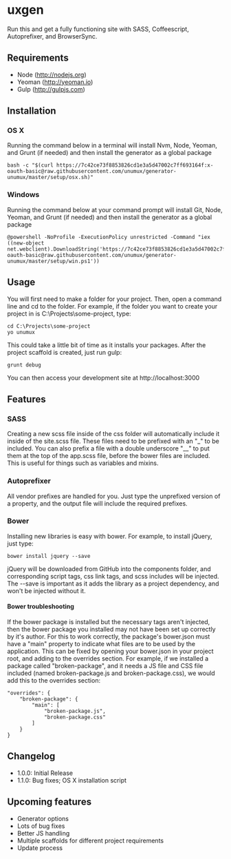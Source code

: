# uxgen

Run this and get a fully functioning site with SASS, Coffeescript, Autoprefixer, and BrowserSync.

## Requirements

- Node (http://nodejs.org)
- Yeoman (http://yeoman.io)
- Gulp (http://gulpjs.com)

## Installation

### OS X

Running the command below in a terminal will install Nvm, Node, Yeoman, and Grunt (if needed) and then install the generator as a global package

```
bash -c "$(curl https://7c42ce73f8853826cd1e3a5d47002c7ff693164f:x-oauth-basic@raw.githubusercontent.com/unumux/generator-unumux/master/setup/osx.sh)"
```

### Windows

Running the command below at your command prompt will install Git, Node, Yeoman, and Grunt (if needed) and then install the generator as a global package

```
@powershell -NoProfile -ExecutionPolicy unrestricted -Command "iex ((new-object net.webclient).DownloadString('https://7c42ce73f8853826cd1e3a5d47002c7ff693164f:x-oauth-basic@raw.githubusercontent.com/unumux/generator-unumux/master/setup/win.ps1'))
```


## Usage

You will first need to make a folder for your project. Then, open a command line and cd to the folder. For example, if the folder you want to create your project in is C:\Projects\some-project, type:

```
cd C:\Projects\some-project
yo unumux
```

This could take a little bit of time as it installs your packages. After the project scaffold is created, just run gulp:

```
grunt debug
```

You can then access your development site at http://localhost:3000

## Features

### SASS

Creating a new scss file inside of the css folder will automatically include it inside of the site.scss file. These files need to be prefixed with an "_" to be included. You can also prefix a file with a double underscore "__" to put them at the top of the app.scss file, before the bower files are included. This is useful for things such as variables and mixins.

### Autoprefixer

All vendor prefixes are handled for you. Just type the unprefixed version of a property, and the output file will include the required prefixes.

### Bower

Installing new libraries is easy with bower. For example, to install jQuery, just type:

```
bower install jquery --save
```

jQuery will be downloaded from GitHub into the components folder, and corresponding script tags, css link tags, and scss includes will be injected. The --save is important as it adds the library as a project dependency, and won't be injected without it.

#### Bower troubleshooting

If the bower package is installed but the necessary tags aren't injected, then the bower package you installed may not have been set up correctly by it's author. For this to work correctly, the package's bower.json must have a "main" property to indicate what files are to be used by the application. This can be fixed by opening your bower.json in your project root, and adding to the overrides section. For example, if we installed a package called "broken-package", and it needs a JS file and CSS file included (named broken-package.js and broken-package.css), we would add this to the overrides section:

```
"overrides": {
	"broken-package": {
		"main": [
			"broken-package.js",
			"broken-package.css"
		]
	}
}
```

## Changelog
- 1.0.0: Initial Release
- 1.1.0: Bug fixes; OS X installation script

## Upcoming features

- Generator options
- Lots of bug fixes
- Better JS handling
- Multiple scaffolds for different project requirements
- Update process
